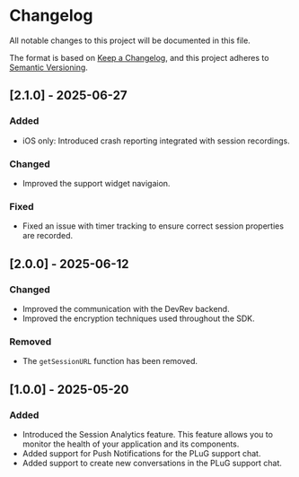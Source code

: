 # Changelog
All notable changes to this project will be documented in this file.

The format is based on [Keep a Changelog](https://keepachangelog.com/en/1.0.0/),
and this project adheres to [Semantic Versioning](https://semver.org/spec/v2.0.0.html).

## [2.1.0] - 2025-06-27

### Added
- iOS only: Introduced crash reporting integrated with session recordings.

### Changed
- Improved the support widget navigaion.

### Fixed
- Fixed an issue with timer tracking to ensure correct session properties are recorded.

## [2.0.0] - 2025-06-12

### Changed
- Improved the communication with the DevRev backend.
- Improved the encryption techniques used throughout the SDK.

### Removed
- The `getSessionURL` function has been removed.

## [1.0.0] - 2025-05-20

### Added
- Introduced the Session Analytics feature. This feature allows you to monitor the health of your application and its components.
- Added support for Push Notifications for the PLuG support chat.
- Added support to create new conversations in the PLuG support chat.
